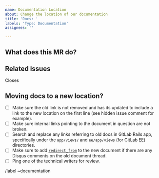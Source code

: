 ```yaml
---
name: Documentation Location
about: Change the location of our documentation
title: 'Docs: '
labels: 'Type: Documentation'
assignees: ''

---
```


<!-- Use this description template for changing documentation location. For new docs or updates to existing docs, use the "Documentation" template -->

## What does this MR do?

<!-- Briefly describe what this MR is about -->

## Related issues

<!-- Mention the issue(s) this MR closes or is related to -->

Closes

## Moving docs to a new location?

- [ ] Make sure the old link is not removed and has its updated to include a link to the new location on the first line (see hidden issue comment for example).
- [ ] Make sure internal links pointing to the document in question are not broken.
- [ ] Search and replace any links referring to old docs in GitLab Rails app,
      specifically under the `app/views/` and `ee/app/views` (for GitLab EE)  directories.
- [ ] Make sure to add [`redirect_from`](https://docs.gitlab.com/ce/development/documentation/index.html#redirections-for-pages-with-disqus-comments)
      to the new document if there are any Disqus comments on the old document thread.
- [ ] Ping one of the technical writers for review.

/label ~documentation
